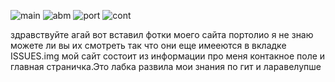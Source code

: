 ![main](https://user-images.githubusercontent.com/75572212/108717154-23e0e080-7547-11eb-93c6-e6e6a0173de6.jpg)
![abm](https://user-images.githubusercontent.com/75572212/108717274-4a068080-7547-11eb-8247-936fe597216d.jpg)
![port](https://user-images.githubusercontent.com/75572212/108717310-54c11580-7547-11eb-833a-680018a593d1.jpg)
![cont](https://user-images.githubusercontent.com/75572212/108717312-5559ac00-7547-11eb-9e07-afba4319b08c.jpg)
 
 здравствуйте агай вот вставил фотки моего сайта портолио я не знаю можете ли вы их смотреть так что они еще имееются в вкладке ISSUES.img
 мой сайт состоит из информации про меня контакное поле и главная страничка.Это лабка развила мои знания по гит и ларавелупше